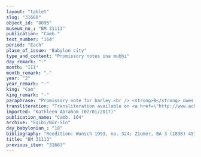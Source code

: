 ```yaml
---
layout: "tablet"
slug: "31660"
object_id: "8095"
museum_no_: "BM 31113"
publication: "Camb."
text_number: "164"
period: "Each"
place_of_issue: "Babylon city"
type_and_content: "Promissory notes ina muẖẖi"
day_remark: "-"
month: "III"
month_remark: "-"
year: "2"
year_remark: "-"
king: "Cam"
king_remark: "-"
paraphrase: "Promissory note for barley.<br /> <strong>B</strong> owes 6;3.2.0 kor of barley to a slave (<strong>A</strong>), to be delivered in Simān (III) to the plot of land (or: house) (<em>bītu</em>) of the creditor&#39;s master in Babylon. Names of 2 witnesses and the scribe: Itti-Nab&ucirc;-balāṭu/Marduk-bān-zēri//Bēl-eṭēru (debtor).<br /> <br /> <strong>A</strong> = Madān-bēlu-uṣur, slave of Iddin-Marduk/Iqī&scaron;āya//Nūr-S&icirc;n; <strong>B</strong> = Itti-Nab&ucirc;-balāṭu/Marduk-bān-zēri//Bēl-eṭēru; <strong>C</strong> = Iddin-Marduk/Iqī&scaron;āya//Nūr-S&icirc;n"
transliteration: "Transliteration available on <a href=\"http://www.achemenet.com/fr/item/?/sources-textuelles/textes-par-regions/babylonie/babylone/1677519\" target=\"_blank\">Achemenet</a>"
imported: "Kathleen Abraham (07/01/2017)"
publication_name: "Camb. 164"
archive: "Egibi/Nūr-Sîn"
day_babylonian_: "18"
bibliography: "Reedition: Wunsch 1993, no. 324; Ziemer, BA 3 (1898) 457f.; Shiff 1987, no. 216."
title: "BM 31113"
previous_item: "31663"
---
```


